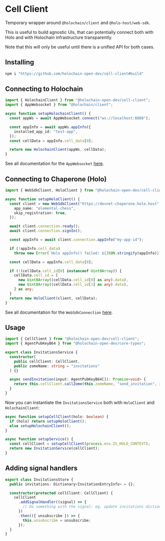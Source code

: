 # Cell Client

Temporary wrapper around `@holochain/client` and `@holo-host/web-sdk`.

This is useful to build agnostic UIs, that can potentially connect both with Holo and with Holochain infrastructure transparently.

Note that this will only be useful until there is a unified API for both cases.

## Installing

```bash
npm i "https://github.com/holochain-open-dev/cell-client#build"
```

## Connecting to Holochain

```ts
import { HolochainClient } from "@holochain-open-dev/cell-client";
import { AppWebsocket } from "@holochain/client";

async function setupHolochainClient() {
  const appWs = await AppWebsocket.connect("ws://localhost:8888");

  const appInfo = await appWs.appInfo({
    installed_app_id: "test-app",
  });
  const cellData = appInfo.cell_data[0];

  return new HolochainClient(appWs, cellData);
}
```

See all documentation for the `AppWebsocket` [here](https://github.com/holochain/holochain-client-js).

## Connecting to Chaperone (Holo)

```ts
import { WebSdkClient, HoloClient } from "@holochain-open-dev/cell-client";

async function setupHoloClient() {
  const client = new WebSdkClient("https://devnet-chaperone.holo.host", {
    app_name: "elemental-chess",
    skip_registration: true,
  });

  await client.connection.ready();
  await client.connection.signIn();

  const appInfo = await client.connection.appInfo("my-app-id");

  if (!appInfo.cell_data)
    throw new Error(`Holo appInfo() failed: ${JSON.stringify(appInfo)}`);

  const cellData = appInfo.cell_data[0];

  if (!(cellData.cell_id[0] instanceof Uint8Array)) {
    cellData.cell_id = [
      new Uint8Array((cellData.cell_id[0] as any).data),
      new Uint8Array((cellData.cell_id[1] as any).data),
    ] as any;
  }
  return new HoloClient(client, cellData);
}
```

See all documentation for the `WebSdkConnection` [here](https://github.com/holo-host/web-sdk).

## Usage

```ts
import { CellClient } from "@holochain-open-dev/cell-client";
import { AgentPubKeyB64 } from "@holochain-open-dev/core-types";

export class InvitationsService {
  constructor(
    public cellClient: CellClient,
    public zomeName: string = "invitations"
  ) {}

  async sendInvitation(input: AgentPubKeyB64[]): Promise<void> {
    return this.cellClient.callZome(this.zomeName, "send_invitation", input);
  }
}
```

Now you can instantiate the `InvitationsService` both with `HoloClient` and `HolochainClient`:

```ts
async function setupCellClient(holo: boolean) {
  if (holo) return setupHoloClient();
  else setupHolochainClient();
}

async function setupService() {
  const cellClient = setupCellClient(process.env.IS_HOLO_CONTEXT);
  return new InvitationService(cellClient);
}
```

## Adding signal handlers

```ts
export class InvitationsStore {
  public invitations: Dictionary<InvitationEntryInfo> = {};

  constructor(protected cellClient: CellClient) {
    cellClient
      .addSignalHandler((signal) => {
        // Do something with the signal: eg. update invitations dictionary
      })
      .then(({ unsubscribe }) => {
        this.unsubscribe = unsubscribe;
      });
  }
}
```
